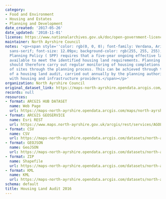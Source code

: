 ```yaml
---
category:
- Food and Environment
- Housing and Estates
- Planning and Development
date_created: '2017-05-26'
date_updated: '2018-11-01'
license: https://www.nationalarchives.gov.uk/doc/open-government-licence/version/3/
maintainer: North Ayrshire Council
notes: '<p><span style=''color: rgb(0, 0, 0); font-family: Verdana, Arial, Helvetica,
  sans-serif; font-size: 12.09px; background-color: rgb(255, 255, 255);''>Scottish
  Planning Policy ( SPP) requires that a five-year ongoing effective land supply is
  available to meet the identified housing land requirements. Planning authorities
  should therefore carry out regular monitoring of housing completions and the progress
  of sites through the planning process. This can be achieved through the preparation
  of a housing land audit, carried out annually by the planning authority in conjunction
  with housing and infrastructure providers.</span></p>'
organization: North Ayrshire Council
original_dataset_link: https://maps-north-ayrshire.opendata.arcgis.com/maps/north-ayrshire::housing-land-audit-2016
records: null
resources:
- format: ARCGIS HUB DATASET
  name: Web Page
  url: https://maps-north-ayrshire.opendata.arcgis.com/maps/north-ayrshire::housing-land-audit-2016
- format: ARCGIS GEOSERVICE
  name: Esri REST
  url: https://www.maps.north-ayrshire.gov.uk/arcgis/rest/services/AGOL/Open_Data_Portal2/MapServer/13
- format: CSV
  name: CSV
  url: https://maps-north-ayrshire.opendata.arcgis.com/datasets/north-ayrshire::housing-land-audit-2016.csv?where=1=1&outSR=%7B%22latestWkid%22%3A27700%2C%22wkid%22%3A27700%7D
- format: GEOJSON
  name: GeoJSON
  url: https://maps-north-ayrshire.opendata.arcgis.com/datasets/north-ayrshire::housing-land-audit-2016.geojson?where=1=1&outSR=%7B%22latestWkid%22%3A27700%2C%22wkid%22%3A27700%7D
- format: ZIP
  name: Shapefile
  url: https://maps-north-ayrshire.opendata.arcgis.com/datasets/north-ayrshire::housing-land-audit-2016.zip?where=1=1&outSR=%7B%22latestWkid%22%3A27700%2C%22wkid%22%3A27700%7D
- format: KML
  name: KML
  url: https://maps-north-ayrshire.opendata.arcgis.com/datasets/north-ayrshire::housing-land-audit-2016.kml?where=1=1&outSR=%7B%22latestWkid%22%3A27700%2C%22wkid%22%3A27700%7D
schema: default
title: Housing Land Audit 2016
---
```

